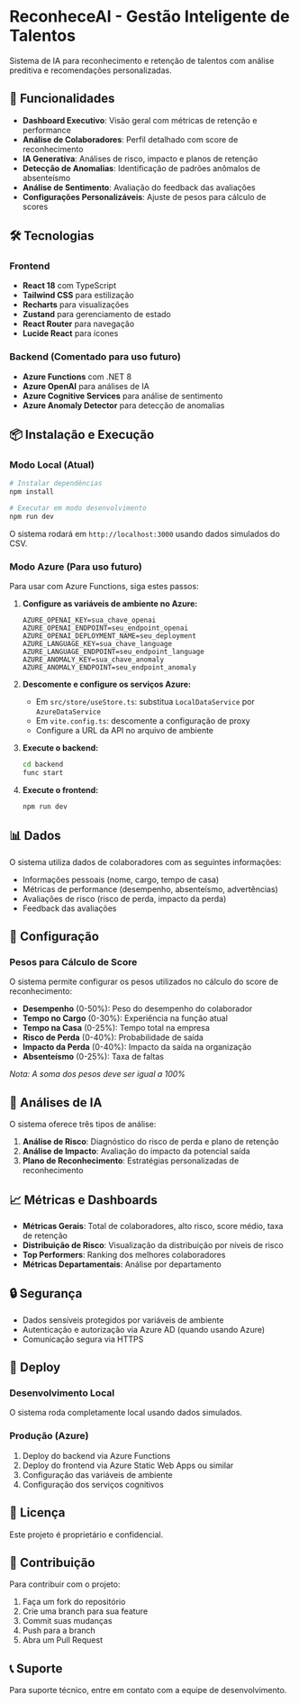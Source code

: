 # ReconheceAI - Gestão Inteligente de Talentos

Sistema de IA para reconhecimento e retenção de talentos com análise preditiva e recomendações personalizadas.

## 🚀 Funcionalidades

- **Dashboard Executivo**: Visão geral com métricas de retenção e performance
- **Análise de Colaboradores**: Perfil detalhado com score de reconhecimento
- **IA Generativa**: Análises de risco, impacto e planos de retenção
- **Detecção de Anomalias**: Identificação de padrões anômalos de absenteísmo
- **Análise de Sentimento**: Avaliação do feedback das avaliações
- **Configurações Personalizáveis**: Ajuste de pesos para cálculo de scores

## 🛠️ Tecnologias

### Frontend
- **React 18** com TypeScript
- **Tailwind CSS** para estilização
- **Recharts** para visualizações
- **Zustand** para gerenciamento de estado
- **React Router** para navegação
- **Lucide React** para ícones

### Backend (Comentado para uso futuro)
- **Azure Functions** com .NET 8
- **Azure OpenAI** para análises de IA
- **Azure Cognitive Services** para análise de sentimento
- **Azure Anomaly Detector** para detecção de anomalias

## 📦 Instalação e Execução

### Modo Local (Atual)

```bash
# Instalar dependências
npm install

# Executar em modo desenvolvimento
npm run dev
```

O sistema rodará em `http://localhost:3000` usando dados simulados do CSV.

### Modo Azure (Para uso futuro)

Para usar com Azure Functions, siga estes passos:

1. **Configure as variáveis de ambiente no Azure:**
   ```
   AZURE_OPENAI_KEY=sua_chave_openai
   AZURE_OPENAI_ENDPOINT=seu_endpoint_openai
   AZURE_OPENAI_DEPLOYMENT_NAME=seu_deployment
   AZURE_LANGUAGE_KEY=sua_chave_language
   AZURE_LANGUAGE_ENDPOINT=seu_endpoint_language
   AZURE_ANOMALY_KEY=sua_chave_anomaly
   AZURE_ANOMALY_ENDPOINT=seu_endpoint_anomaly
   ```

2. **Descomente e configure os serviços Azure:**
   - Em `src/store/useStore.ts`: substitua `LocalDataService` por `AzureDataService`
   - Em `vite.config.ts`: descomente a configuração de proxy
   - Configure a URL da API no arquivo de ambiente

3. **Execute o backend:**
   ```bash
   cd backend
   func start
   ```

4. **Execute o frontend:**
   ```bash
   npm run dev
   ```

## 📊 Dados

O sistema utiliza dados de colaboradores com as seguintes informações:
- Informações pessoais (nome, cargo, tempo de casa)
- Métricas de performance (desempenho, absenteísmo, advertências)
- Avaliações de risco (risco de perda, impacto da perda)
- Feedback das avaliações

## 🔧 Configuração

### Pesos para Cálculo de Score

O sistema permite configurar os pesos utilizados no cálculo do score de reconhecimento:

- **Desempenho** (0-50%): Peso do desempenho do colaborador
- **Tempo no Cargo** (0-30%): Experiência na função atual
- **Tempo na Casa** (0-25%): Tempo total na empresa
- **Risco de Perda** (0-40%): Probabilidade de saída
- **Impacto da Perda** (0-40%): Impacto da saída na organização
- **Absenteísmo** (0-25%): Taxa de faltas

*Nota: A soma dos pesos deve ser igual a 100%*

## 🤖 Análises de IA

O sistema oferece três tipos de análise:

1. **Análise de Risco**: Diagnóstico do risco de perda e plano de retenção
2. **Análise de Impacto**: Avaliação do impacto da potencial saída
3. **Plano de Reconhecimento**: Estratégias personalizadas de reconhecimento

## 📈 Métricas e Dashboards

- **Métricas Gerais**: Total de colaboradores, alto risco, score médio, taxa de retenção
- **Distribuição de Risco**: Visualização da distribuição por níveis de risco
- **Top Performers**: Ranking dos melhores colaboradores
- **Métricas Departamentais**: Análise por departamento

## 🔒 Segurança

- Dados sensíveis protegidos por variáveis de ambiente
- Autenticação e autorização via Azure AD (quando usando Azure)
- Comunicação segura via HTTPS

## 🚀 Deploy

### Desenvolvimento Local
O sistema roda completamente local usando dados simulados.

### Produção (Azure)
1. Deploy do backend via Azure Functions
2. Deploy do frontend via Azure Static Web Apps ou similar
3. Configuração das variáveis de ambiente
4. Configuração dos serviços cognitivos

## 📝 Licença

Este projeto é proprietário e confidencial.

## 🤝 Contribuição

Para contribuir com o projeto:
1. Faça um fork do repositório
2. Crie uma branch para sua feature
3. Commit suas mudanças
4. Push para a branch
5. Abra um Pull Request

## 📞 Suporte

Para suporte técnico, entre em contato com a equipe de desenvolvimento.